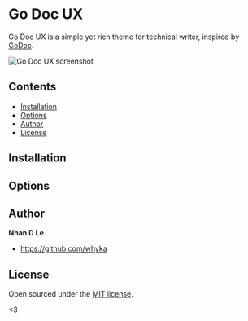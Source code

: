 # Go Doc UX

Go Doc UX is a simple yet rich theme for technical writer, inspired by [GoDoc](https://godoc.org/).

![Go Doc UX screenshot](#)


## Contents

- [Installation](#installation)
- [Options](#options)
- [Author](#author)
- [License](#license)


## Installation


## Options


## Author
**Nhan D Le**
- <https://github.com/whyka>


## License

Open sourced under the [MIT license](LICENSE.md).

<3
